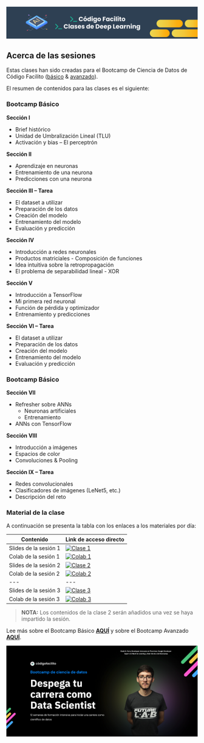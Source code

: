 ![banner](assets/banner.png)

## Acerca de las sesiones

Estas clases han sido creadas para el Bootcamp de Ciencia de Datos de Código Facilito ([básico](https://codigofacilito.com/bootcamps/ciencia-datos-g2) & [avanzado](https://codigofacilito.com/bootcamps/ciencia-datos-avanzado)).

El resumen de contenidos para las clases es el siguiente:

### Bootcamp Básico

**Sección I**
- Brief histórico
- Unidad de Umbralización Lineal (TLU)
- Activación y bias – El perceptrón

**Sección II**
- Aprendizaje en neuronas
- Entrenamiento de una neurona
- Predicciones con una neurona

**Sección III – Tarea**
- El dataset a utilizar
- Preparación de los datos
- Creación del modelo
- Entrenamiento del modelo
- Evaluación y predicción

**Sección IV**

- Introducción a redes neuronales
- Productos matriciales - Composición de funciones
- Idea intuitiva sobre la retropropagación
- El problema de separabilidad lineal - XOR

**Sección V**

- Introducción a TensorFlow
- Mi primera red neuronal
- Función de pérdida y optimizador
- Entrenamiento y predicciones

**Sección VI – Tarea**

- El dataset a utilizar
- Preparación de los datos
- Creación del modelo
- Entrenamiento del modelo
- Evaluación y predicción

### Bootcamp Básico

**Sección VII**
- Refresher sobre ANNs
    - Neuronas artificiales
    - Entrenamiento
- ANNs con TensorFlow


**Sección VIII**
- Introducción a imágenes
- Espacios de color
- Convoluciones & Pooling

**Sección IX – Tarea**
- Redes convolucionales
- Clasificadores de imágenes (LeNet5, etc.)
- Descripción del reto


### Material de la clase

A continuación se presenta la tabla con los enlaces a los materiales por día:

| Contenido | Link de acceso directo |
| --------- | ---------------------- |
| Slides de la sesión 1 | [![Clase 1](https://img.shields.io/static/v1?label=Clase%201&message=Google%20Slides&color=tomato)](https://docs.google.com/presentation/d/e/2PACX-1vTOCfCxMa_94f6wS7Ls7TwjuF74MIYy-AvOpPMLJyUKyGAHjxKUwPPogNFO4ozWXVUP1NGR6SutgnAe/pub?start=false&loop=false&delayms=3000) |
| Colab de la sesión 1 | [![Colab 1](https://camo.githubusercontent.com/84f0493939e0c4de4e6dbe113251b4bfb5353e57134ffd9fcab6b8714514d4d1/68747470733a2f2f636f6c61622e72657365617263682e676f6f676c652e636f6d2f6173736574732f636f6c61622d62616467652e737667)](https://colab.research.google.com/github/RodolfoFerro/dl-facilito-g2/blob/main/notebooks/Deep_Learning_Clase_1.ipynb) |
| Slides de la sesión 2 | [![Clase 2](https://img.shields.io/static/v1?label=Clase%202&message=Google%20Slides&color=tomato)](https://docs.google.com/presentation/d/e/2PACX-1vQ_hsjKhO6ecEn2JUE58PC7mHpunqLXwX_BaYBAMVLI43dzvhCCBPMY4RfYqgtzim4WieFF9tlCcZ8H/pub?start=false&loop=false&delayms=3000) |
| Colab de la sesión 2 | [![Colab 2](https://camo.githubusercontent.com/84f0493939e0c4de4e6dbe113251b4bfb5353e57134ffd9fcab6b8714514d4d1/68747470733a2f2f636f6c61622e72657365617263682e676f6f676c652e636f6d2f6173736574732f636f6c61622d62616467652e737667)](https://colab.research.google.com/github/RodolfoFerro/dl-facilito-g2/blob/main/notebooks/Deep_Learning_Clase_2.ipynb) |
| --- | --- |
| Slides de la sesión 3 | [![Clase 3](https://img.shields.io/static/v1?label=Clase%203&message=Google%20Slides&color=tomato)]() |
| Colab de la sesión 3 | [![Colab 3](https://camo.githubusercontent.com/84f0493939e0c4de4e6dbe113251b4bfb5353e57134ffd9fcab6b8714514d4d1/68747470733a2f2f636f6c61622e72657365617263682e676f6f676c652e636f6d2f6173736574732f636f6c61622d62616467652e737667)]() |

> **NOTA:** Los contenidos de la clase 2 serán añadidos una vez se haya impartido la sesión.

Lee más sobre el Bootcamp Básico [**AQUÍ**](https://codigofacilito.com/bootcamps/ciencia-datos-g2) y sobre el Bootcamp Avanzado [**AQUÍ**](https://codigofacilito.com/bootcamps/ciencia-datos-avanzado).

![jumbotron](assets/jumbotron.png)
